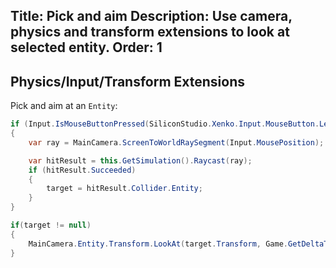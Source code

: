 Title: Pick and aim
Description: Use camera, physics and transform extensions to look at selected entity. 
Order: 1
---
## Physics/Input/Transform Extensions
Pick and aim at an `Entity`:

```csharp
if (Input.IsMouseButtonPressed(SiliconStudio.Xenko.Input.MouseButton.Left))
{   
    var ray = MainCamera.ScreenToWorldRaySegment(Input.MousePosition);

    var hitResult = this.GetSimulation().Raycast(ray);
    if (hitResult.Succeeded)
    {
        target = hitResult.Collider.Entity;
    }
}

if(target != null)
{
    MainCamera.Entity.Transform.LookAt(target.Transform, Game.GetDeltaTime() * 3.0f);
}
```